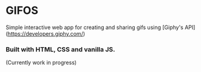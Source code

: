 # GIFOS
Simple interactive web app for creating and sharing gifs using [Giphy's API] (https://developers.giphy.com/)
### Built with HTML, CSS and vanilla JS.
(Currently work in progress)
